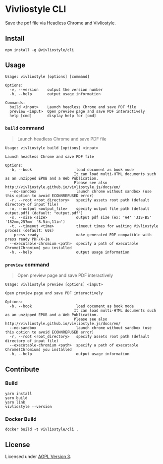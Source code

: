 # Vivliostyle CLI

Save the pdf file via Headless Chrome and Vivliostyle.

## Install

```
npm install -g @vivliostyle/cli
```

## Usage

```
Usage: vivliostyle [options] [command]

Options:
  -v, --version    output the version number
  -h, --help       output usage information

Commands:
  build <input>    Launch headless Chrome and save PDF file
  preview <input>  Open preview page and save PDF interactively
  help [cmd]       display help for [cmd]
```

### `build` command

> Launch headless Chrome and save PDF file

```
Usage: vivliostyle build [options] <input>

Launch headless Chrome and save PDF file

Options:
  -b, --book                    load document as book mode
                               It can load multi-HTML documents such as an unzipped EPUB and a Web Publication.
                               Please see also http://vivliostyle.github.io/vivliostyle.js/docs/en/
  --no-sandbox                  launch chrome without sandbox (use this option to avoid ECONNREFUSED error)
  -r, --root <root_directory>   specify assets root path (default directory of input file)
  -o, --output <output_file>    specify output file path (default output.pdf) (default: "output.pdf")
  -s, --size <size>             output pdf size (ex: 'A4' 'JIS-B5' '182mm,257mm' '8.5in,11in')
  -t, --timeout <time>          timeout times for waiting Vivliostyle process (default: 60s)
  --press-ready                 make generated PDF compatible with press ready PDF/X-1a
  --executable-chromium <path>  specify a path of executable Chrome(Chromium) you installed
  -h, --help                    output usage information
```

### `preview` command

> Open preview page and save PDF interactively

```
Usage: vivliostyle preview [options] <input>

Open preview page and save PDF interactively

Options:
  -b, --book                    load document as book mode
                               It can load multi-HTML documents such as an unzipped EPUB and a Web Publication.
                               Please see also http://vivliostyle.github.io/vivliostyle.js/docs/en/
  --no-sandbox                  launch chrome without sandbox (use this option to avoid ECONNREFUSED error)
  -r, --root <root_directory>   specify assets root path (default directory of input file)
  --executable-chromium <path>  specify a path of executable Chrome(Chromium) you installed
  -h, --help                    output usage information
```

## Contribute

### Build

```
yarn install
yarn build
yarn link
vivliostyle --version
```

### Docker Build

```
docker build -t vivliostyle/cli .
```

## License

Licensed under [AGPL Version 3](http://www.gnu.org/licenses/agpl.html).
